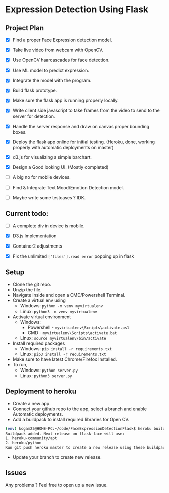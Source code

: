 # Expression Detection Using Flask

## Project Plan

- [x] Find a proper Face Expression detection model.
- [x] Take live video from webcam with OpenCV.
- [x] Use OpenCV haarcascades for face detection.
- [x] Use ML model to predict expression.
- [x] Integrate the model with the program.
- [x] Build flask prototype.
- [x] Make sure the flask app is running properly locally.
- [x] Write client side javascript to take frames from the video to send to the server for detection.
- [x] Handle the server response and draw on canvas proper bounding boxes.
- [x] Deploy the flask app online for initial testing. (Heroku, done, working properly with automatic deployments on master)
- [x] d3.js for visualizing a simple barchart.
- [x] Design a Good looking UI. (Mostly completed)
- [ ] A big no for mobile devices.
- [ ] Find & Integrate Text Mood/Emotion Detection model.
- [ ] Maybe write some testcases ? IDK.


## Current todo:

- [ ] A complete div in device is mobile.
- [x] D3.js Implementation
- [x] Container2 adjustments
- [x] Fix the unlimited `['files'].read error` popping up in flask


## Setup

* Clone the git repo.
* Unzip the file.
* Navigate inside and open a CMD/Powershell Terminal.
* Create a virtual env using 
    * Windows: `python -m venv myvirtualenv`
    * Linux: `python3 -m venv myvirtualenv`
* Activate virtual environment
    * Windows: 
        * Powershell - `myvirtualenv\Scripts\activate.ps1`
        * CMD - `myvirtualenv\Scripts\activate.bat`
    * Linux: `source myvirtualenv/bin/activate`
* Install required packages
    * Windows: `pip install -r requirements.txt`
    * Linux: `pip3 install -r requirements.txt`
* Make sure to have latest Chrome/Firefox Installed.
* To run, 
    * Windows: `python server.py`
    * Linux: `python3 server.py`

## Deployment to heroku

* Create a new app.
* Connect your github repo to the app, select a branch and enable Automatic deployments.
* Add a buildpack to install required libraries for Open CV.
```bash
(env) kogam22@HOME-PC:~/code/FaceExpressionDetectionFlask$ heroku buildpacks:add --index 1 heroku-community/apt -a flask-face
Buildpack added. Next release on flask-face will use:
1. heroku-community/apt
2. heroku/python
Run git push heroku master to create a new release using these buildpacks.
```
* Update your branch to create new release.


## Issues
Any problems ? Feel free to open up a new issue.
